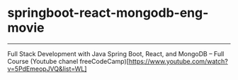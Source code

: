 # springboot-react-mongodb-eng-movie
---
Full Stack Development with Java Spring Boot, React, and MongoDB – Full Course
(Youtube chanel freeCodeCamp)[https://www.youtube.com/watch?v=5PdEmeopJVQ&list=WL]
